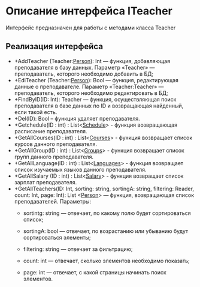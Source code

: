 # Описание интерфейса ITeacher
Интерфейс предназначен для работы с методами класса Teacher

## Реализация интерфейса
* +AddTeacher (Teacher:[Person](https://github.com/polinanch/Documents/blob/master/Person.md "объект класса Person")): Int — функция, добавляющая преподавателя в базу данных. Параметр
 «Teacher» — преподаватель, 
которого необходимо добавить в БД;
* +EdiTeacher (Teacher:[Person](https://github.com/polinanch/Documents/blob/master/Person.md "объект класса Person")): Bool — функция, редактирующая
 данные о преподавателе. Параметр «Teacher:Teacher» — 
преподаватель, которого необходимо редактировать в БД;
* +FindByID(ID: Int): Teacher  — функция, осуществляющая 
поиск преподавателя в базе данных по ID и возвращающая найденный, если такой есть. 
* +Del(ID): Bool – функция удаляет преподавателя.
* +Getchedule(ID : int) : List<[Schedule](https://github.com/polinanch/Documents/blob/master/Schedule.md)> - функция возвращающая расписание преподавателя.
* +GetAllCourses(ID : int) : List<[Courses](https://github.com/polinanch/Documents/blob/master/Course.md)> - функция возвращает список курсов данного преподавателя.
* +GetAllGroup(ID : int) : List<[Groups](https://github.com/polinanch/Documents/blob/master/Group.md)> - функция возвращает список групп данного преподавателя.
* +GetAllLanguage(ID : int) :  List<[Languages](https://github.com/polinanch/Documents/blob/master/Language.md)> - функция возвращает список изучаемых языков данного преподавателя.
* +GetAllSalary (ID : int) : List<[Salary](https://github.com/polinanch/Documents/blob/master/Salary.md)> - функция возвращает список зарплат преподавателя.
* +GetAllTeachers(ID: Int, sorting: string, sortingA: string, filtering: Reader, count: Int, page: Int): List <[Person](https://github.com/polinanch/Documents/blob/master/Person.md "объект класса Person")> — функция, возвращающая список преподавателей. 
Параметры: 
	* sortintg: string — отвечает, по какому полю будет сортироваться список;
  
	* sortingA: bool — отвечает, по возрастанию или убыванию будут сортироваться элементы;
  
	* filtering: string — отвечает за фильтрацию;
  
	* count: int — отвечает, сколько элементов необходимо показать;
  
	* page: int — отвечает, с какой страницы начинать поиск элементов.
